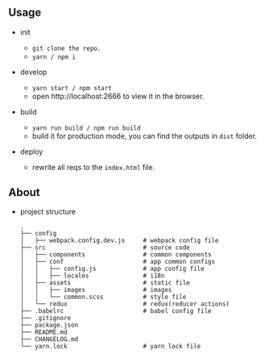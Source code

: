 # <?= proj_des ?>

## Usage
- init
  - ```git clone the repo.```
  - ```yarn / npm i```

- develop
  - ```yarn start / npm start```
  - open http://localhost:2666 to view it in the browser.

- build
  - ```yarn run build / npm run build```
  - build it for production mode, you can find the outputs in ``` dist ``` folder.

- deploy
  - rewrite all reqs to the ``` index.html ``` file.

## About
- project structure
  ```
  .
  ├── config                        
  │   ├── webpack.config.dev.js     # webpack config file
  ├── src                           # source code
  │   ├── components                # common components
  │   ├── conf                      # app common configs
  │   │   ├── config.js             # app config file
  │   │   ├── locales               # i18n
  │   ├── assets                    # static file
  │   │   ├── images                # images
  │   │   └── common.scss           # style file
  │   └── redux                     # redux(reducer actions)
  ├── .babelrc                      # babel config file
  ├── .gitignore                    
  ├── package.json                  
  ├── README.md                    
  ├── CHANGELOG.md                     
  └── yarn.lock                     # yarn lock file
  ```


